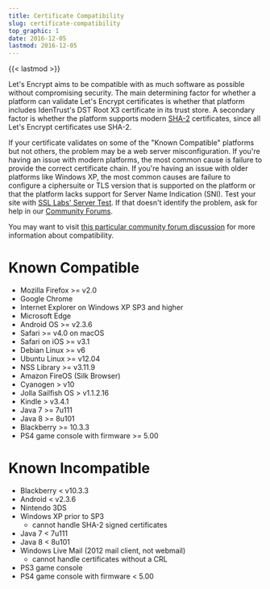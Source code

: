 ```yaml
---
title: Certificate Compatibility
slug: certificate-compatibility
top_graphic: 1
date: 2016-12-05
lastmod: 2016-12-05
---
```


{{< lastmod >}}

Let's Encrypt aims to be compatible with as much software as possible without compromising security. The main determining factor for whether a platform can validate Let's Encrypt certificates is whether that platform includes IdenTrust's DST Root X3 certificate in its trust store. A secondary factor is whether the platform supports modern [SHA-2](https://konklone.com/post/why-google-is-hurrying-the-web-to-kill-sha-1) certificates, since all Let's Encrypt certificates use SHA-2.

If your certificate validates on some of the "Known Compatible" platforms but not others, the problem may be a web server misconfiguration. If you're having an issue with modern platforms, the most common cause is failure to provide the correct certificate chain. If you're having an issue with older platforms like Windows XP, the most common causes are failure to configure a ciphersuite or TLS version that is supported on the platform or that the platform lacks support for Server Name Indication (SNI). Test your site with [SSL Labs' Server Test](https://www.ssllabs.com/ssltest/). If that doesn't identify the problem, ask for help in our [Community Forums](https://community.letsencrypt.org/).

You may want to visit [this particular community forum discussion](https://community.letsencrypt.org/t/which-browsers-and-operating-systems-support-lets-encrypt/) for more information about compatibility.

# Known Compatible

* Mozilla Firefox >= v2.0
* Google Chrome
* Internet Explorer on Windows XP SP3 and higher
* Microsoft Edge
* Android OS >= v2.3.6
* Safari >= v4.0 on macOS
* Safari on iOS >= v3.1
* Debian Linux >= v6
* Ubuntu Linux >= v12.04
* NSS Library >= v3.11.9
* Amazon FireOS (Silk Browser)
* Cyanogen > v10
* Jolla Sailfish OS > v1.1.2.16
* Kindle > v3.4.1
* Java 7 >= 7u111
* Java 8 >= 8u101
* Blackberry >= 10.3.3
* PS4 game console with firmware >= 5.00

# Known Incompatible

* Blackberry < v10.3.3
* Android < v2.3.6
* Nintendo 3DS
* Windows XP prior to SP3 
  * cannot handle SHA-2 signed certificates
* Java 7 < 7u111
* Java 8 < 8u101
* Windows Live Mail (2012 mail client, not webmail) 
  * cannot handle certificates without a CRL
* PS3 game console
* PS4 game console with firmware < 5.00
